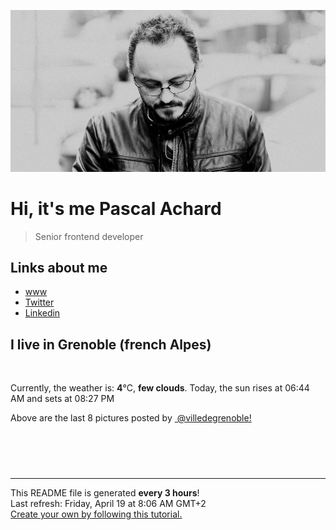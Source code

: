 ![Pascal Achard](./images/photo-pascal-achard.jpg)
# Hi, it's me Pascal Achard
> Senior frontend developer

## Links about me
- [www](https://www.pascal-achard.com)
- [Twitter](https://twitter.com/botmaster)
- [Linkedin](http://www.linkedin.com/in/pascal-achard)


## I live in Grenoble (french Alpes)
<img src="https://openweathermap.org/img/wn/02d@2x.png" alt="">

Currently, the weather is: **4**°C, **few clouds**.
Today, the sun rises at 06:44 AM and sets at 08:27 PM

Above are the last 8 pictures posted by <a href="https://www.instagram.com/villedegrenoble/" target="_blank"><img alt="" src="https://upload.wikimedia.org/wikipedia/commons/thumb/e/e7/Instagram_logo_2016.svg/1024px-Instagram_logo_2016.svg.png" width="20"/> @villedegrenoble!</a>

<p style="display: flex; flex-wrap: wrap; gap: 20px;">
        <img src="https://cdn1.picuki.com/hosted-by-instagram/q/0exhNuNYnjBcaS3SYdxKjf8F2vJ1Wg9SZ60STLepjSVmIR1vLHOapZA0mpCj4yRwKg5lHDeVeSBk54woUV5SCFoVPkTfTryMSTtT7KSYUO6m1lpj%7C%7CZ5klbw9LXIdbHGm8cUoUWfOBCxWCfwSH%7C%7CTm6qsarLiqcWxF8VzHN7Et22AG4dvyDPJK2ZlwrPLfxnTr6Ls5MGBZ8WQvMEwmtpDZrj1eEaa+Mcp6rK9kUrYLmMYIpezhlmOHH24VeG9qSmHP483+ke08iivrKTIqwVGIcOQ+GWUZoFfvhhsXjYFojYGvaaxC6K874bf1bUcmfipopBYzx9no0SrKV2Oo3EtX%7C%7CGvW2+6caNN2ibHzdd6XfMHH1gCUQ7v%7C%7CQZR4dCgiMbmFdxqPBLvkSstalNwCSb5B3wPloDmccpLc0Ud4UDJltz%7C%7CaAIZYUKm4wIv0527bhDHetz4OwM6BaeNP42tqzeSIvRFKP3PDWJ4ZaWP1j3Z0VOFOcoHbl5qJM+oRHUdR.jpeg" alt="" width="200"/>
        <img src="https://cdn1.picuki.com/hosted-by-instagram/q/0exhNuNYnjBcaS3SYdxKjf8F2vJ1Wg5SZ60STLepjSVmIR1vLHOapZA0mpCl6yRxIwVgFDeSYztj4YIqVVlWDz19OUDZSryJTjxX7aqcXe%7C%7CN1zFi9pdjl7c8JHMdZ3Op9cQqXAmYdSgIGaYDG7uo+qhT5aGuO1lQpTb9d7JGmC4E5ZObS6olhMF4pJ2Jg3Tt%7C%7C9kiJzJE5m4vMAQrptqO52lEX%7C%7CD+O8BnsaBwVLYBxMQK5qnRlSaHEmw+Jj8uQXagtIj+kOYA2DHlIRwVzVSuCv04Dk5Jh1KhkEZ3t4gj1aSNBdxuiekZkIH2bSAEXG428Fk71p26qCDMa2is4EhX2j3+2J7hXdoH9LvqIqCzT%7C%7Ca94xXHP5%7C%7CqMaxibD9cJLmFdxGObfa1BZ8Uw81AFKUeh2GU9ie8QeWgiwBEXWN6rGyoNKVUG96I4aGV5VDZlyuBrwwcg52qTp9pm0pQ2Oq8rwl+JCqQV59sbBCCn28sEeFTeLqVxpyHPrwU.jpeg" alt="" width="200"/>
        <img src="https://cdn1.picuki.com/hosted-by-instagram/q/0exhNuNYnjBcaS3SYdxKjf8F2vJ1Wg9SZ60STLepjSVmIR1vLHOapZA0mpCj4yRwKg5lHDeVeSBk54woUV5VA1UVOEbWSLeMTjdV56maV+2rvDZv85Npk7YyKXUWZXen%7C%7C8AvUWKpNWwPG%7C%7CsAULjh7uZDu7%7C%7CzNnZSyWaRMdsBnmICqZXwCJ1mwsFusvrBv0Xm1IwleS5J%7C%7CWU1IUc8797erW5HDrrzNsB9q7JjR7Aei8pL6ODj3Rq2ElIpenojRmDO%7C%7CLTPnNEMjSC1bRh19ja0SfExGUs%7C%7CgwKYohgDkMorjIj%7C%7CFaJciP1opoL2bUcmGW9opUk53cH7niTya2Gq10ZtyGXKn56rX64IvLihCNeeT%7C%7CXz5TbtdJCLO495CFQIRa%7C%7CyFgz4bqf7BMtbwcYaWvdGig7lzye7UOHi9DFGHSNhrhqBFMV4EcyLkrmJv3SC12qtoQx2v8euXr1mz3F2yNOysRE9dnmbU54dbBKA%7C%7CHRkLdBDTq3BmsOMabsXHEU=.jpeg" alt="" width="200"/>
        <img src="https://cdn1.picuki.com/hosted-by-instagram/q/0exhNuNYnjBcaS3SYdxKjf8F2vJ1WgxSZ60STLepjSVmIR1vLHOapZA0mpCj4yRwKg5lHDeVeSBk54woU1RQCFoVNETcTrOORT1U6K6fXeahvDNh8ZBikLs1L3EWZHen8ssoXGGpNWwSDv5PHL%7C%7Clo7gX5vrnaSgApjGMMbRAyQlWotfpUrJy9ZRxt+S4jkja45BsNz5F%7C%7CH8kKl1lodnd%7C%7CndbEvf0PMd6trV2QaUNh4kG5OKopCu7Lm4rbzMvR2XZhYXCoOELhn7vYwITwWP+QaAEJG0c1nfq5Qdl9IkqhdiDG7w82q4vk4H2bUdBXG9p+kMjxdKyn36dOF+I2WJH6HXx54yFVt8zmcXJI%7C%7CurfY7x+ADOapfXDKtuaGlZKcjsX13xduazCMZO0IRKQa4YhQ2RpF7oMo%7C%7C63yxiDTEX2zbYWcYm.jpeg" alt="" width="200"/>
        <img src="https://cdn1.picuki.com/hosted-by-instagram/q/0exhNuNYnjBcaS3SYdxKjf8F2vJ1Wg5SZ60STLepjSVmIR1vLHOapZA0mpCl6yRxIwVgFDeSYztj4YItVlpUDj19OUDZSrCOSDxX7aqQV+fN1DZg8JJpkLcxLnYbZH+o%7C%7CsAkUwmYdSgIGaYDG7uo%7C%7CekU5vvwZDIHuDuWNuUtzCVG%7C%7CMm0X51wm8Qf8fTT0FOzv9R3GzNJzWM1eVorrdPOrzQeEff0NZo59u90QrkFhNQR6uj8mij2EmInPVFwFA+cu5+czr5Vwxzmdwo382L6S60OHnw1pWqN4yMQsNl%7C%7CsJydAMto3fNlkI%7C%7CmHWVXSE1KhjVP1pe+lX6aJTXv1kRtwGHQyraOefs%7C%7C+7jqCKOzYdy64SvHP5%7C%7CENaNiR1cWL9j7RHL9ZaaSQpt92NkBH7VN1FzivVP7e7ipjENOJTNuqTuvKZdPVLDI0J303Gb4jGqoiQoQqMWvbLt041RP5si1uQ9fRizjJ8JjPHLZ3A10RIwXUpuZvNjrZet9WxoDY9ER+TTf0Q==.jpeg" alt="" width="200"/>
        <img src="https://cdn1.picuki.com/hosted-by-instagram/q/0exhNuNYnjBcaS3SYdxKjf8F2vJ1Wg9SZ60STLepjSVmIR1vLHOapZA0mpCl6yRxIwVgFDeSYztj4YIrUVhZDz19OUzfQL2ISjlX7KmfVubN1TZv8J9mlbc9LHMdbX+m9MUrXAmYdSgIGaYDG7uo+qhT5aGuO1lQpTb9d7JGmC4E5ZObS6olhMF4pJ2Jg3Tt%7C%7C9kiJzJE5m4vMAQrptqO52hEX%7C%7CD+O8BnsaBwVLYBxMQK5qnRlSaHEmw+Jj8uTnagtIj+kOYA2CLBWyBpwkKLb5NvDk5Kjn++tTV3t4gj1aSNBdxuiekZkIH2bSAEXG428Fk71p26qCDMa2is4EhX2j3+2J7hXMoLvrrEJqKycdjx4SvHeZz6F+tiWj9cJLmFdxGObfa1BZ8Uw81AFKUeh2GU9iK7ObagxRlwXTZBqRqDIcBIdq6qwq6B+zr70AndsywvhuWUYYJ02UhZ99asrwl+JCqQV59sGWeGn28sEeFTeLqVxpyHPrwU.jpeg" alt="" width="200"/>
        <img src="https://cdn1.picuki.com/hosted-by-instagram/q/0exhNuNYnjBcaS3SYdxKjf8F2vJ1WgxSZ60STLepjSVmIR1vLHOapZA0mpCj4yRwKg5lHDeVeSBk54wpWF1ZDFAVNEzdSrSMRThd7KmfUeimvD1j8JRglrc9KnQebHKt98QtUGWpNWwSDv5PHL%7C%7Clo7gX5v%7C%7CsbCgEpjuSKrVCkGZTjse3TO9%7C%7C2pYf5%7C%7CHSv1izv9QpcmkazXgpdAd4+pvlpDk1VOCtIc17q7VySKNBicMCv6K%7C%7C1Sa8H2QkaHp%7C%7CECKet8XCkONFui3rSzY57zz2F%7C%7Ct9EEIdvlqztEsh4KI+o4KsGqV7id8654nFYlU4GWlvqklPv6XslHPaSkGI%7C%7CmIUwGPRn+T8J7gprsigdcy8U%7C%7C%7C%7CDnDeTe57zQ4RnVGkDOd7aBAjPGuXjNfldk7oeEfVd+0bl9gmOdpKtixdmQjpP3mLdXsFUEN%7C%7CLgpCq8UjDiznT+AVoxZjt.jpeg" alt="" width="200"/>
        <img src="https://cdn1.picuki.com/hosted-by-instagram/q/0exhNuNYnjBcaS3SYdxKjf8F2vJ1Wg5SZ60STLepjSVmIR1vLHOapZA0mpCl6yRxIwVgFDeSYztj4YItVl5TDj19OUDZS7GPSzlS6a+YUefN1DFh%7C%7CJJnlLYxKHAbYHWo%7C%7C8AvXQmYdSgIGaYDG7uo+qhT5aGuO1lQpTb9d7JGmC4E5ZObS6olhMF4pJ2Jg3Tt%7C%7C9kiJzJE5m4vMAQrptqO52lEX%7C%7CD+O8BnsaBwVLYBxMQK5qnRlSaHEmw+Jj8uQXagtIj+kOYA2CHrZmZp10uBS6c0Dk5KrXCRtAx3t4gj1aSNBdxuiekZkIH2bSAEXG428Fk71p26qCDMa2is4EhX2j3+2J7hXNoX97jqHKOwT9y84ivpPJzqE6xjfD9cJLmFdxGObfa1BZ8Uw81AFKUeh2GU9iKlRrbT4zZ3LCJagiy6Hr9iUNCL%7C%7CKiyxF%7C%7CVhQetjSMLgZiyK6sF0XRs%7C%7CvCarwl+JCqQV59rb2eCn28sEeFTeLqVxpyHPrwU.jpeg" alt="" width="200"/>
</p>

------------
<p>This README file is generated <b>every 3 hours</b>!
    <br />Last refresh: Friday, April 19 at 8:06 AM GMT+2
    <br /><a href="https://medium.com/@th.guibert/how-to-create-a-self-updating-readme-md-for-your-github-profile-f8b05744ca91">Create your own by following this tutorial.</a>
</p>
<p><a href="https://github.com/botmaster/botmaster/actions/workflows/main.yaml"><img alt="" src="https://github.com/botmaster/botmaster/actions/workflows/main.yaml/badge.svg" /></a></p>

